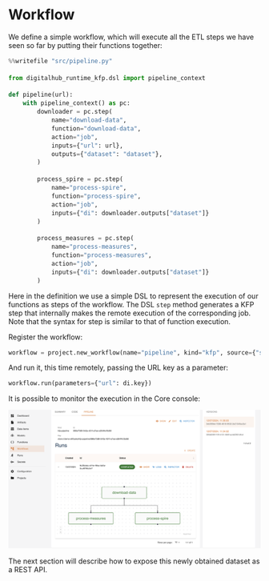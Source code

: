 # Workflow

We define a simple workflow, which will execute all the ETL steps we have seen so far by putting their functions together:
``` python
%%writefile "src/pipeline.py"

from digitalhub_runtime_kfp.dsl import pipeline_context

def pipeline(url):
    with pipeline_context() as pc:
        downloader = pc.step(
            name="download-data",
            function="download-data",
            action="job",
            inputs={"url": url},
            outputs={"dataset": "dataset"},
        )
        
        process_spire = pc.step(
            name="process-spire",
            function="process-spire",
            action="job",
            inputs={"di": downloader.outputs["dataset"]}
        )

        process_measures = pc.step(
            name="process-measures",
            function="process-measures",
            action="job",
            inputs={"di": downloader.outputs["dataset"]}
        )
```

Here in the definition we use a simple DSL to represent the execution of our functions as steps of the workflow. The DSL ``step`` method generates a KFP step that internally makes the remote execution of the corresponding job. Note that the syntax for step is similar to that of function execution.

Register the workflow:
``` python
workflow = project.new_workflow(name="pipeline", kind="kfp", source={"source": "src/pipeline.py"}, handler="pipeline")
```

And run it, this time remotely, passing the URL key as a parameter:
``` python
workflow.run(parameters={"url": di.key})
```

It is possible to monitor the execution in the Core console:

![Pipeline image](../../images/scenario-etl/pipeline.png)


The next section will describe how to expose this newly obtained dataset as a REST API.